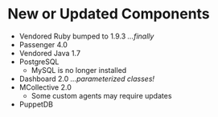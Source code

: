 <!SLIDE>
# New or Updated Components

* Vendored Ruby bumped to 1.9.3 *...finally*
* Passenger 4.0
* Vendored Java 1.7
* PostgreSQL
    * MySQL is no longer installed
* Dashboard 2.0 *...parameterized classes!*
* MCollective 2.0
    * Some custom agents may require updates
* PuppetDB
